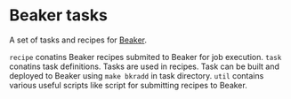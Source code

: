 Beaker tasks
============

A set of tasks and recipes for [Beaker](https://beaker-project.org/).

`recipe` conatins Beaker recipes submited to Beaker for job execution.
`task` conatins task definitions. Tasks are used in recipes. Task can be built and deployed to Beaker using `make bkradd` in task directory.
`util` contains various useful scripts like script for submitting recipes to Beaker.
